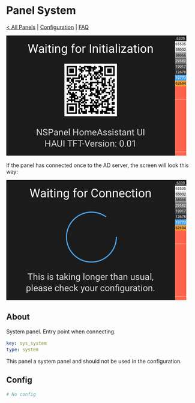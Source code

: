 # Panel System

[< All Panels](README.md) | [Configuration](../Config.md) | [FAQ](../FAQ.md)

![Panel System Not Connected](../assets/panel_system_not_connected.png)

If the panel has connected once to the AD server, the screen will look this way:

![Panel System Connected](../assets/panel_system_connected.png)

## About

System panel. Entry point when connecting.

```yaml
key: sys_system
type: system
```

This panel a system panel and should not be used in the configuration.

## Config

```yaml
# No config
```

